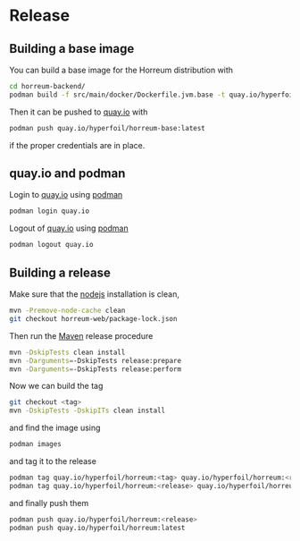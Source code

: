 # Release

## Building a base image

You can build a base image for the Horreum distribution with

```bash
cd horreum-backend/
podman build -f src/main/docker/Dockerfile.jvm.base -t quay.io/hyperfoil/horreum-base:latest .
```

Then it can be pushed to [quay.io](https://quay.io/) with

```bash
podman push quay.io/hyperfoil/horreum-base:latest
```

if the proper credentials are in place.

## quay.io and podman

Login to [quay.io](https://quay.io/) using [podman](https://podman.io/)

```bash
podman login quay.io
```

Logout of [quay.io](https://quay.io/) using [podman](https://podman.io/)

```bash
podman logout quay.io
```

## Building a release

Make sure that the [nodejs](https://nodejs.org/en) installation is clean,

```bash
mvn -Premove-node-cache clean
git checkout horreum-web/package-lock.json
```

Then run the [Maven](https://maven.apache.org/) release procedure

```bash
mvn -DskipTests clean install
mvn -Darguments=-DskipTests release:prepare
mvn -Darguments=-DskipTests release:perform
```

Now we can build the tag

```bash
git checkout <tag>
mvn -DskipTests -DskipITs clean install
```

and find the image using

```bash
podman images
```

and tag it to the release

```bash
podman tag quay.io/hyperfoil/horreum:<tag> quay.io/hyperfoil/horreum:<release>
podman tag quay.io/hyperfoil/horreum:<release> quay.io/hyperfoil/horreum:latest
```

and finally push them

```bash
podman push quay.io/hyperfoil/horreum:<release>
podman push quay.io/hyperfoil/horreum:latest
```
